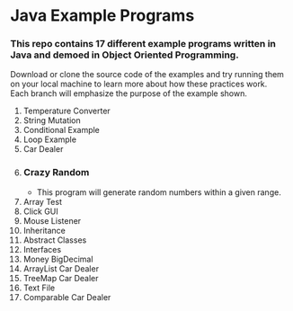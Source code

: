 # Java Example Programs

### This repo contains 17 different example programs written in Java and demoed in Object Oriented Programming.

Download or clone the source code of the examples and try running them on your local machine to learn more about how these practices work. <br/>
Each branch will emphasize the purpose of the example shown.

1. Temperature Converter
2. String Mutation
4. Conditional Example
5. Loop Example
7. Car Dealer
9. ### Crazy Random
    - This program will generate random numbers within a given range.
11. Array Test
12. Click GUI
13. Mouse Listener
14. Inheritance
15. Abstract Classes
16. Interfaces
17. Money BigDecimal
18. ArrayList Car Dealer
19. TreeMap Car Dealer
20. Text File
21. Comparable Car Dealer
